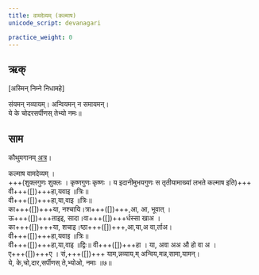 ```yaml
---
title: वामदेव्यम् (कल्माष)
unicode_script: devanagari

practice_weight: 0
---
```


## ऋक्
[अस्मिन् निम्ने निधामहे]  

<div class="js_include" url="../Rk/kayA-nash-chitra.md"  newLevelForH1="2" includeTitle="true"> </div>

संयमन् नव्यायम्। अन्वियमन् न समायमन्।  
ये के चोदरसर्पीणस् तेभ्यो नमः॥

## साम
कौथुमगानम् [अत्र](https://archive.org/details/SamaVedaSanhitaWithSayanabhashyaVolume2SatyavrataSamasrami1876bis_201804/page/n451)।

<div class="audioEmbed"  caption="रामानुजार्यः 1974 " src="https://archive.org/download/jaiminIya-sAma-gAna-paravastu-tradition-rAmAnuja/vAmadevyam-kalmASha.mp3"></div>
<div class="audioEmbed"  caption="गोपालार्यः 2015  " src="https://archive.org/download/jaiminIya-sAma-gAna-paravastu-tradition-gopAla-2015/vAmadevyam-kalmASha.mp3"></div>


कल्माष वामदेव्यम् ।  
+++(शुक्लगुणः शुक्लः । कृष्णगुणः कृष्णः । य इदानीमुभयगुणः स तृतीयामाख्यां लभते कल्माष इति)+++  
वी+++([])+++हा,यवाइ ॥त्रिः॥  
वी+++([])+++हा,या,वाइ ॥त्रिः॥  
का+++([])+++या, नश्चायि।त्रा+++([])+++,आ, आ, भूवात् ।  
ऊ+++([])+++ताइइ, सादा।वा+++([])+++र्धस्सा खाअ ।  
का+++([])+++या, शचाइ।ष्ठा+++([])+++,आ,या,अ वा,र्ताअ।  
वी+++([])+++हा,यवाइ ॥त्रिः॥  
वी+++([])+++हा,या,वाइ ॥द्विः॥ वी+++([])+++हा । या, अवा अअ औ हो वा अ ।  
ए+++([])+++ए । सं,+++([])+++ याम,न्नव्याय,म् अन्विय,मन्न,सामा,यामन्।  
ये, के,चो,दार,सर्पीणस् ते,भ्योओ, नमाः ॥७॥
